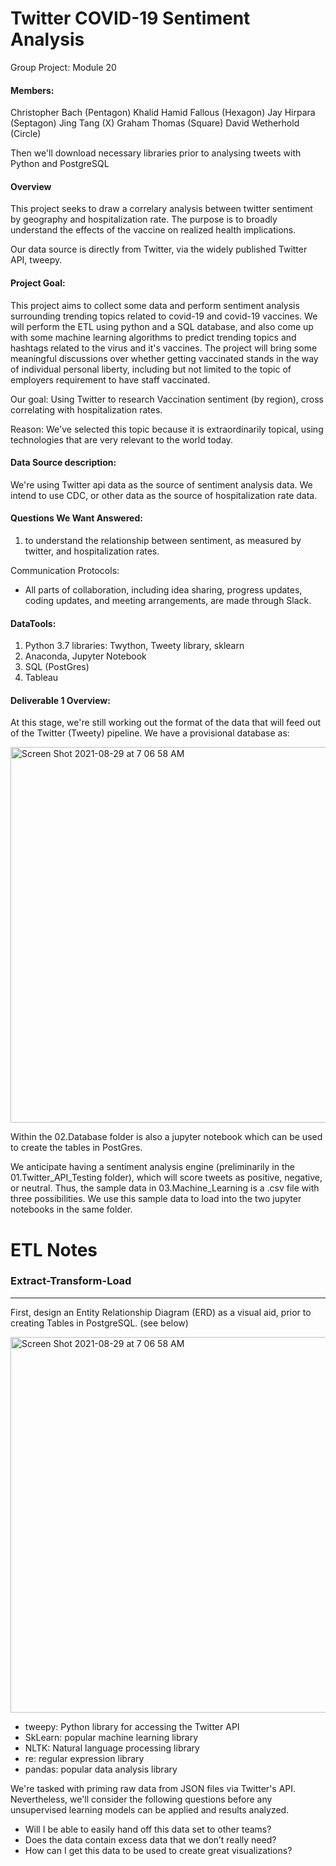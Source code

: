 
# Twitter COVID-19 Sentiment Analysis
Group Project: Module 20 

#### Members:
Christopher Bach (Pentagon)
Khalid Hamid Fallous (Hexagon)
Jay Hirpara (Septagon)
Jing Tang (X)
Graham Thomas (Square)
David Wetherhold (Circle)


Then we'll download necessary libraries prior to analysing tweets with Python and PostgreSQL


#### Overview
This project seeks to draw a correlary analysis between twitter sentiment by geography 
and hospitalization rate.  The purpose is to broadly understand the effects of the vaccine 
on realized health implications.

Our data source is directly from Twitter, via the widely published Twitter API, tweepy.


#### Project Goal:

This project aims to collect some data and perform sentiment analysis surrounding trending topics related to covid-19 and covid-19 vaccines. We will perform the ETL using python and a SQL database, and also come up with some machine learning algorithms to predict trending topics and hashtags related to the virus and it's vaccines.  The project will bring some meaningful discussions over whether getting vaccinated stands in the way of individual personal liberty, including but not limited to the topic of employers requirement to have staff vaccinated.

Our goal: Using Twitter to research Vaccination sentiment (by region), cross correlating with hospitalization rates.

Reason:
We've selected this topic because it is extraordinarily topical, using technologies that are very relevant to the world today. 



#### Data Source description:
We're using Twitter api data as the source of sentiment analysis data.
We intend to use CDC, or other data as the source of hospitalization rate data.

#### Questions We Want Answered:

1. to understand the relationship between sentiment, as measured by twitter, and hospitalization rates.


Communication Protocols:
- All parts of collaboration, including idea sharing, progress updates, coding updates, and meeting arrangements, are made through Slack.

#### DataTools: 
1. Python 3.7 libraries: Twython, Tweety library, sklearn
2. Anaconda, Jupyter Notebook
3. SQL (PostGres)
4. Tableau 



#### Deliverable 1 Overview:

At this stage, we're still working out the format of the data that will feed out of the Twitter (Tweety) pipeline.
We have a provisional database as:

<img width="601" alt="Screen Shot 2021-08-29 at 7 06 58 AM" src="https://user-images.githubusercontent.com/82069038/131248251-f9881d74-f64b-44ff-bac6-ca4ee8693219.png">  
  
  
  
Within the 02.Database folder is also a jupyter notebook which can be used to create the tables in PostGres.

We anticipate having a sentiment analysis engine (preliminarily in the 01.Twitter_API_Testing folder), which will score tweets as positive, negative, or neutral.  Thus, the sample data in 03.Machine_Learning is a  .csv file with three possibilities.  We use this sample data to load into the two jupyter notebooks in the same folder.



# ETL Notes
### Extract-Transform-Load
--- 
First, design an Entity Relationship Diagram (ERD) as a visual aid, prior to creating Tables in PostgreSQL. (see below)

  
  <img width="601" alt="Screen Shot 2021-08-29 at 7 06 58 AM" src="https://user-images.githubusercontent.com/82069038/131248251-f9881d74-f64b-44ff-bac6-ca4ee8693219.png">
  
  
 -    tweepy: Python library for accessing the Twitter API
 -   SkLearn: popular machine learning library
 -    NLTK: Natural language processing library
 -   re: regular expression library
 -   pandas: popular data analysis library
  
  
  
We're tasked with priming raw data from JSON files via Twitter's API.\
Nevertheless, we'll consider the following questions before any unsupervised learning models can be applied and results analyzed. 

   -  Will I be able to easily hand off this data set to other teams?
   -  Does the data contain excess data that we don’t really need?
   -  How can I get this data to be used to create great visualizations?



